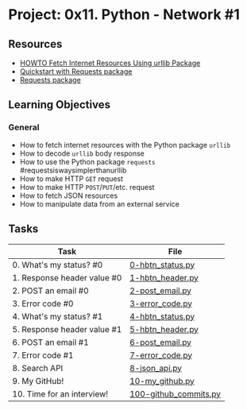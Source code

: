 # Project: 0x11. Python - Network #1

## Resources

* [HOWTO Fetch Internet Resources Using urllib Package](https://intranet.alxswe.com/rltoken/KoRrs5dVWsb-B82e-M1TQQ)
* [Quickstart with Requests package](https://intranet.alxswe.com/rltoken/OGcRGPr7TSWtzypDd0ZibQ)
* [Requests package](https://intranet.alxswe.com/rltoken/dUNaNQrV2bMSstILitQbXQ)


## Learning Objectives

### General

* How to fetch internet resources with the Python package <code>urllib</code>
* How to decode <code>urllib</code> body response
* How to use the Python package <code>requests</code> #requestsiswaysimplerthanurllib
* How to make HTTP <code>GET</code> request 
* How to make HTTP <code>POST</code>/<code>PUT</code>/etc. request
* How to fetch JSON resources
* How to manipulate data from an external service

## Tasks

| Task                        | File                                             |
|-----------------------------|--------------------------------------------------|
| 0. What's my status? #0     | [0-hbtn_status.py](./0-hbtn_status.py)           |
| 1. Response header value #0 | [1-hbtn_header.py](./1-hbtn_header.py)           |
| 2. POST an email #0         | [2-post_email.py](./2-post_email.py)             |
| 3. Error code #0            | [3-error_code.py](./3-error_code.py)             |
| 4. What's my status? #1     | [4-hbtn_status.py](./4-hbtn_status.py)           |
| 5. Response header value #1 | [5-hbtn_header.py](./5-hbtn_header.py)           |
| 6. POST an email #1         | [6-post_email.py](./6-post_email.py)             |
| 7. Error code #1            | [7-error_code.py](./7-error_code.py)             |
| 8. Search API               | [8-json_api.py](./8-json_api.py)                 |
| 9. My GitHub!               | [10-my_github.py](./10-my_github.py)             |
| 10. Time for an interview!  | [100-github_commits.py](./100-github_commits.py) |
